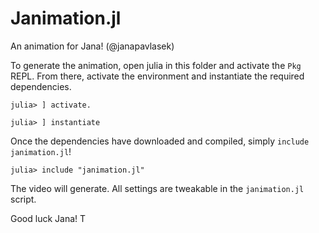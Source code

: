 # Janimation.jl

An animation for Jana! (@janapavlasek)

To generate the animation, open julia in this folder and activate the `Pkg` REPL. From there, activate the environment and instantiate
the required dependencies.

```
julia> ] activate.

julia> ] instantiate
```

Once the dependencies have downloaded and compiled, simply `include` `janimation.jl`!

```
julia> include "janimation.jl"
```

The video will generate. All settings are tweakable in the `janimation.jl` script.

Good luck Jana!
T
